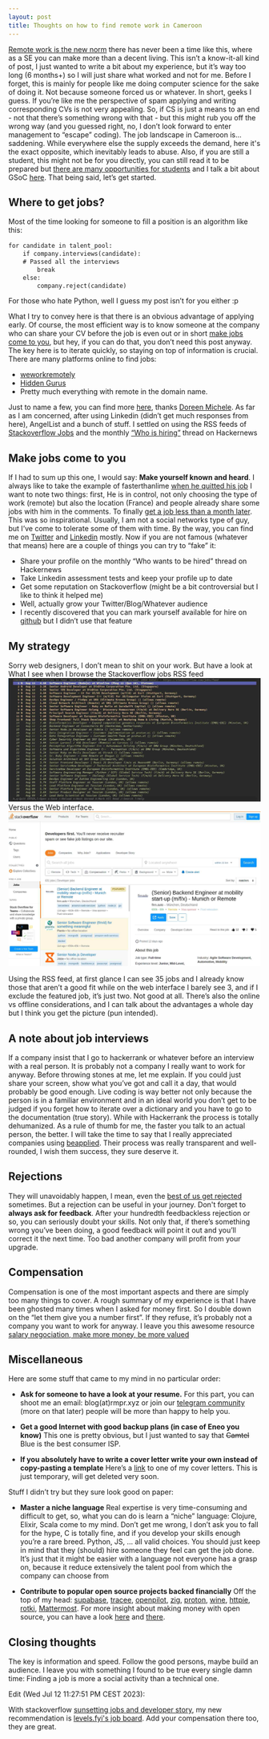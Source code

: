 ```yaml
---
layout: post
title: Thoughts on how to find remote work in Cameroon
---
```


[Remote work is the new norm](<https://www.economist.com/graphic-detail/2021/08/11/for-programmers-remote-working-is-becoming-the-norm>)
there has never been a time like this, where as a SE you can make more than a
decent living. This isn&rsquo;t a know-it-all kind of post, I just wanted to write a
bit about my experience, but it&rsquo;s way too long (6 months+) so I will just share
what worked and not for me.  Before I forget, this is mainly for people like me doing
computer science for the sake of doing it. Not because someone forced us or
whatever. In short, geeks I guess. If you&rsquo;re like me the perspective of spam
applying and writing corresponding CVs is not very appealing. So, if CS is just
a means to an end - not that there&rsquo;s something wrong with that -  but this might
rub you off the wrong way (and you guessed right, no, I don&rsquo;t look forward to
enter management to &ldquo;escape&rdquo; coding). The job landscape in Cameroon is&#x2026;
saddening. While everywhere else the supply exceeds the demand, here it's the
exact opposite, which inevitably leads to abuse. Also, if you are still a student, this might
not be for you directly, you can still read it to be prepared but [there are
many opportunities for students](<https://github.com/deepanshu1422/List-Of-Open-Source-Internships-Programs>) and I talk
a bit about GSoC [here](../Guerilla-Gsoc/). That being said, let&rsquo;s get started.


<a id="orgdc3fe01"></a>

## Where to get jobs?

Most of the time looking for someone to fill a position is an algorithm like this:
```
for candidate in talent_pool:
    if company.interviews(candidate):
    # Passed all the interviews
        break
    else:
        company.reject(candidate)
```
For those who hate Python, well I guess my post isn&rsquo;t for you either :p

What I try to convey here is that there is an obvious advantage of applying early. Of course, the most efficient
way is to know someone at the company who can share your CV before the job is
even out or in short [make jobs come to you](#org595a31d), but hey, if you can do that, you don&rsquo;t need this post anyway.
The key here is to iterate quickly, so staying on top of information is crucial.
There are many platforms online to find jobs:

-   [weworkremotely](<https://weworkremotely.com/>)
-   [Hidden Gurus](<https://hiddengurus.com/>)
-   Pretty much everything with remote in the domain name.

Just to name a few, you can find more [here](<https://docs.google.com/spreadsheets/d/1JfNAbUX_lN9K3MCNHO15GJtJ5qpk7H9Cl3xTBwv2FR8/htmlview>),
thanks [Doreen Michele](<https://news.ycombinator.com/item?id=25312556>).
As far as I am concerned, after using Linkedin (didn&rsquo;t get much responses from here), AngelList and a bunch of stuff.
I settled on using the RSS feeds of [Stackoverflow Jobs](<https://stackoverflow.com/jobs/feed>) and the monthly [&ldquo;Who is hiring&rdquo;](<https://hnrss.org/whoishiring/jobs>) thread on Hackernews


<a id="org5063d35"></a>

## <a id="org595a31d"></a> Make jobs come to you

If I had to sum up this one, I would say: **Make yourself known and heard**. I
always like to take the example of fasterthanlime [when he quitted his job](<https://twitter.com/fasterthanlime/status/1292239088704258049>) I want to
note two things: first, He is in control, not only choosing the type of work (remote) but
also the location (France) and people already share some jobs with him in the comments.
To finally [get a job less than a month later](<https://twitter.com/fasterthanlime/status/1301237794828963841>). This
was so inspirational. Usually, I am not a social networks type of guy, but I&rsquo;ve come to tolerate some of them
with time. By the way, you can find me on [Twitter](<https://twitter.com/_paulmairo>) and [Linkedin](<https://www.linkedin.com/in/mpr/>) mostly.
Now if you are not famous (whatever that means) here are a couple of things you can try to &ldquo;fake&rdquo; it:

-   Share your profile on the monthly &ldquo;Who wants to be hired&rdquo; thread on Hackernews
-   Take Linkedin assessment tests and keep your profile up to date
-   Get some reputation on Stackoverflow (might be a bit controversial but I like to think it helped me)
-   Well, actually grow your Twitter/Blog/Whatever audience
-   I recently discovered that you can mark yourself available for hire on [github](https://github.com/settings/profile) but I didn&rsquo;t use that feature


<a id="org7d7f1dd"></a>

## My strategy

Sorry web designers, I don&rsquo;t mean to shit on your work. But have a look at
What I see when I browse the Stackoverflow jobs RSS feed
![newsboat stackoverflow jobs](../images/newsboat_stackoverflow_jobs.jpg)
Versus the Web interface.
![stackoverflow jobs web interface](../images/stackoverflow_jobs_web.jpg)

Using the RSS feed, at first glance I can see 35 jobs and I already know those
that aren&rsquo;t a good fit while on the web interface I barely see 3, and if I exclude the featured job, it&rsquo;s just two. Not good at all. There&rsquo;s also the
online vs offline considerations, and I can talk about the advantages a whole
day but I think you get the picture (pun intended).


<a id="orgdc32eae"></a>

## A note about job interviews

If a company insist that I go to hackerrank or whatever before an interview
with a real person. It is probably not a company I really want to work for anyway.
Before throwing stones at me, let me explain. If you could just share your screen,
show what you&rsquo;ve got and call it a day, that would probably be good enough.
Live coding is way better not only because the person is in a familiar
environment and in an ideal world you don&rsquo;t get to be judged if you forget
how to iterate over a dictionary and you have to go to the documentation (true
story). While with Hackerrank the process is totally dehumanized. As a rule of thumb
for me, the faster you talk to an actual person, the better. I will take the time to say
that I really appreciated companies using [beapplied](<https://www.beapplied.com/>). Their
process was really transparent and well-rounded, I wish them success, they sure
deserve it.


<a id="orge881430"></a>

## Rejections

They will unavoidably happen, I mean, even the [best of us get rejected](<https://web.eecs.utk.edu/~azh/blog/allmyrejections.html>)
sometimes. But a rejection can be useful in your journey. Don't forget to  **always ask for
feedback**. After your hundredth feedbackless rejection or so, you can seriously doubt your skills.
Not only that, if there&rsquo;s something wrong you&rsquo;ve been doing, a good feedback
will point it out and you&rsquo;ll correct it the next time. Too bad another
company will profit from your upgrade.


<a id="org861dd5d"></a>

## Compensation

Compensation is one of the most important aspects and there are simply too many things to cover.
A rough summary of my experience is that I have been ghosted many times when I asked for money first. So
I double down on the &ldquo;let them give you a number first&rdquo;. If they refuse, it&rsquo;s probably not
a company you want to work for anyway. I leave you this awesome resource [salary negociation, make more money, be more valued](<https://www.kalzumeus.com/2012/01/23/salary-negotiation/>)

<a id="orgfb63a65"></a>

## Miscellaneous

Here are some stuff that came to my mind in no particular order:

-   **Ask for someone to have a look at your resume.**
    For this part, you can shoot me an email: blog(at)rmpr.xyz or join our [telegram community](<https://t.me/joinchat/8VX3yG6k7GI0NjY0>) (more on that later)
    people will be more than happy to help you.

-   **Get a good Internet with good backup plans (in case of Eneo you know)**
    This one is pretty obvious, but I just wanted to say that ~~Camtel~~ Blue is the
    best consumer ISP.

-   **If you absolutely have to write a cover letter write your own instead of copy-pasting a template**
    Here&rsquo;s a [link](<https://paste.centos.org/view/7791344b>) to one of my cover letters. This is just
    temporary, will get deleted very soon.

Stuff I didn&rsquo;t try but they sure look good on paper:

-   **Master a niche language**
    Real expertise is very time-consuming and difficult to get, so, what you can
    do is learn a &ldquo;niche&rdquo; language: Clojure, Elixir, Scala come to my mind. Don&rsquo;t get
    me wrong, I don&rsquo;t ask you to fall for the hype,  C is totally fine, and if you
    develop your skills enough you&rsquo;re a rare breed. Python, JS, &#x2026; all valid choices. You should just keep in mind that they (should) hire someone they feel can get the job done. It&rsquo;s
    just that it might be easier with a language not everyone has a grasp on, because it
    reduce extensively the talent pool from which the company can choose from

-   **Contribute to popular open source projects backed financially**
    Off the top of my head: [supabase](<https://github.com/supabase/supabase>),
    [tracee](<https://github.com/aquasecurity/tracee>),
    [openpilot](<https://github.com/commaai/openpilot>),
    [zig](<https://github.com/ziglang/zig>),
    [proton](<https://github.com/ValveSoftware/Proton>),
    [wine](<https://wiki.winehq.org/Submitting_Patches>),
    [httpie](<https://github.com/httpie/httpie>),
    [rotki](<https://github.com/rotki/rotki>),
    [Mattermost](<https://github.com/mattermost>).
    For more insight about making money with open source, you can have a look
    [here](<https://twitter.com/VittoStack/status/1433324585659871237?s=19>) and
    [there](<https://drewdevault.com/2020/11/20/A-few-ways-to-make-money-in-FOSS.html>).


<a id="org631fcf6"></a>

## Closing thoughts

The key is information and speed. Follow the good persons, maybe build an audience.
I leave you with something I found to be true every single damn time:
Finding a job is more a social activity than a technical one.

Edit (Wed Jul 12 11:27:51 PM CEST 2023):

With stackoverflow [sunsetting jobs and developer
story](https://meta.stackoverflow.com/questions/415293/sunsetting-jobs-developer-story),
my new recommendation is [levels.fyi's job board](https://www.levels.fyi/jobs). Add your
compensation there too, they are great.
